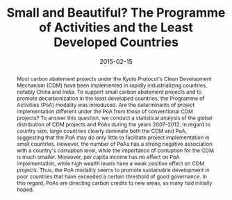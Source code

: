 ---
title: "Small and Beautiful? The Programme of Activities and the Least Developed Countries"
authors:
- admin
- Valeria M. Pinkerton
- Johannes Urpelainen
author_notes:
date: "2015-02-15"
doi: ""

# Publication type.
# Accepts a single type but formatted as a YAML list (for Hugo requirements).
# Enter a publication type from the CSL standard.
publication_types: ["article-journal"]

# Publication name and optional abbreviated publication name.
publication: "*Climate and Development*, 7(2):153-164"

abstract: Most carbon abatement projects under the Kyoto Protocol's Clean Development Mechanism (CDM) have been implemented in rapidly industrializing countries, notably China and India. To support small carbon abatement projects and to promote decarbonization in the least developed countries, the Programme of Activities (PoA) modality was introduced. Are the determinants of project implementation different under the PoA from those of conventional CDM projects? To answer this question, we conduct a statistical analysis of the global distribution of CDM projects and PoAs during the years 2007–2012. In regard to country size, large countries clearly dominate both the CDM and PoA, suggesting that the PoA may do only little to facilitate project implementation in small countries. However, the number of PoAs has a strong negative association with a country's corruption level, while the importance of corruption for the CDM is much smaller. Moreover, per capita income has no effect on PoA implementation, while high wealth levels have a weak positive effect on CDM projects. Thus, the PoA modality seems to promote sustainable development in poor countries that have exceeded a certain threshold of good governance. In this regard, PoAs are directing carbon credits to new areas, as many had initially hoped.

featured: true

# links:
# - name: ""
#   url: ""
url_pdf: https://www.tandfonline.com/doi/abs/10.1080/17565529.2014.900471?journalCode=tcld20#.UzRMp4W0ueo
url_code: 
url_dataset: https://dataverse.harvard.edu/dataset.xhtml?persistentId=doi:10.7910/DVN/3UPXXQ
url_poster: ''
url_project: ''
url_slides: ''
url_source: ''
url_video: ''
---